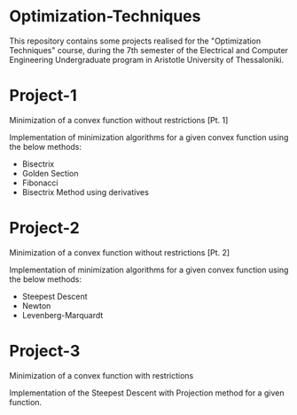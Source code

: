 # Optimization-Techniques
This repository contains some projects realised for the "Optimization Techniques" course, during the 7th semester of the Electrical and Computer Engineering Undergraduate program in Aristotle University of Thessaloniki.

# Project-1
Minimization of a convex function without restrictions [Pt. 1]

Implementation of minimization algorithms for a given convex function using the below methods:

* Bisectrix
* Golden Section
* Fibonacci
* Bisectrix Method using derivatives

# Project-2
Minimization of a convex function without restrictions [Pt. 2]

Implementation of minimization algorithms for a given convex function using the below methods:

* Steepest Descent
* Newton
* Levenberg-Marquardt

# Project-3
Minimization of a convex function with restrictions

Implementation of the Steepest Descent with Projection method for a given function.

